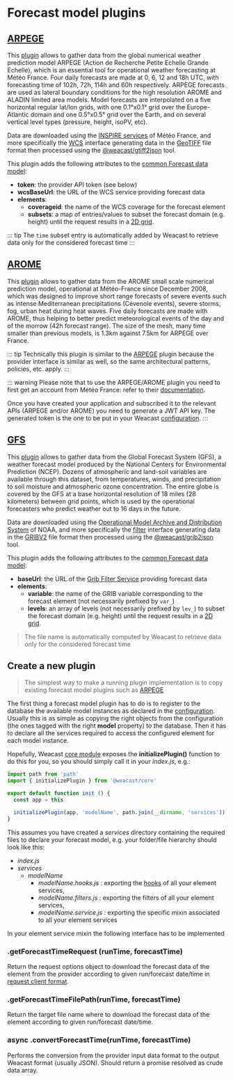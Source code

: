 # Forecast model plugins

## [ARPEGE](http://www.umr-cnrm.fr/spip.php?article121&lang=en)

This [plugin](https://github.com/weacast/weacast/packages/arpege) allows to gather data from the global numerical weather prediction model ARPEGE (Action de Recherche Petite Echelle Grande Echelle), which is an essential tool for operational weather forecasting at Météo France. Four daily forecasts are made at 0, 6, 12 and 18h UTC, with forecasting time of 102h, 72h, 114h and 60h respectively. ARPEGE forecasts are used as lateral boundary conditions for the high resolution AROME and ALADIN limited area models. Model forecasts are interpolated on a five horizontal regular lat/lon grids, with one 0.1°x0.1° grid over the Europe-Atlantic domain and one 0.5°x0.5° grid over the Earth, and on several vertical level types (pressure, height, isoPV, etc).

Data are downloaded using the [INSPIRE services](https://donneespubliques.meteofrance.fr/client/gfx/utilisateur/File/documentation-webservices-inspire-en.pdf) of Météo France, and more specifically the [WCS](https://en.wikipedia.org/wiki/Web_Coverage_Service) interface generating data in the [GeoTIFF](https://en.wikipedia.org/wiki/GeoTIFF) file format then processed using the [@weacast/gtiff2json](https://github.com/weacast/weacast/packages/gtiff2json) tool.

This plugin adds the following attributes to the [common Forecast data model](../architecture/data-model-view.md#forecast-data-model):
* **token**: the provider API token (see below)
* **wcsBaseUrl**: the URL of the WCS service providing forecast data
* **elements**:
  * **coverageid**: the name of the WCS coverage for the forecast element
  * **subsets**: a map of entries/values to subset the forecast domain (e.g. height) until the request results in a [2D grid](./grid.md).

::: tip
The `time` subset entry is automatically added by Weacast to retrieve data only for the considered forecast time
:::

## [AROME](http://www.umr-cnrm.fr/spip.php?article120)

This [plugin](https://github.com/weacast/weacast/packages/arome) allows to gather data from the AROME small scale numerical prediction model, operational at Météo-France since December 2008, which was designed to improve short range forecasts of severe events such as intense Mediterranean precipitations (Cévenole events), severe storms, fog, urban heat during heat waves. Five daily forecasts are made with AROME, thus helping to better predict meteorological events of the day and of the morrow (42h forecast range). The size of the mesh, many time smaller than previous models, is 1.3km against 7.5km for ARPEGE over France.

::: tip
Technically this plugin is similar to the [ARPEGE](./plugin.md#arpege) plugin because the provider interface is similar as well, so the same architectural patterns, policies, etc. apply.
:::

::: warning
Please note that to use the ARPEGE/AROME plugin you need to first get an account from Météo France: refer to their [documentation](https://portail-api.meteofrance.fr/authenticationendpoint/aide_fr.do).

Once you have created your application and subscribed it to the relevant APIs (ARPEGE and/or AROME) you need to generate a JWT API key. The generated token is the one to be put in your Weacast [configuration](../guides/basics.md#configuring).
:::

## [GFS](https://www.ncdc.noaa.gov/data-access/model-data/model-datasets/global-forcast-system-gfs)

This [plugin](https://github.com/weacast/weacast/packages/gfs) allows to gather data from the Global Forecast System (GFS), a weather forecast model produced by the National Centers for Environmental Prediction (NCEP). Dozens of atmospheric and land-soil variables are available through this dataset, from temperatures, winds, and precipitation to soil moisture and atmospheric ozone concentration. The entire globe is covered by the GFS at a base horizontal resolution of 18 miles (28 kilometers) between grid points, which is used by the operational forecasters who predict weather out to 16 days in the future.

Data are downloaded using the [Operational Model Archive and Distribution System](http://nomads.ncep.noaa.gov/) of NOAA, and more specifically the [filter](http://nomads.ncep.noaa.gov/cgi-bin/filter_gfs_1p00.pl) interface generating data in the [GRIBV2](https://en.wikipedia.org/wiki/GRIB) file format then processed using the [@weacast/grib2json](https://github.com/weacast/weacast/packages/grib2json) tool.

This plugin adds the following attributes to the [common Forecast data model](./../architecture/data-model-view.md#forecast-data-model):
* **baseUrl**: the URL of the [Grib Filter Service](http://nomads.ncep.noaa.gov/txt_descriptions/grib_filter_doc.shtml) providing forecast data
* **elements**:
  * **variable**: the name of the GRIB variable corresponding to the forecast element (not necessarily prefixed by `var_`)
  * **levels**: an array of levels (not necessarily prefixed by `lev_`) to subset the forecast domain (e.g. height) until the request results in a [2D grid](./grid.md).
  
> The file name is automatically computed by Weacast to retrieve data only for the considered forecast time

## Create a new plugin

> The simplest way to make a running plugin implementation is to copy existing forecast model plugins such as [ARPEGE](https://github.com/weacast/weacast/packages/arpege)

The first thing a forecast model plugin has to do is to register to the database the available model instances as declared in the [configuration](./../guides/basics.md#configuring). Usually this is as simple as copying the right objects from the configuration (the ones tagged with the right **model** property) to the database. Then it has to declare all the services required to access the configured element for each model instance.

Hopefully, Weacast [core module](https://github.com/weacast/weacast) exposes the **initializePlugin()** function to do this for you, so you should simply call it in your *index.js*, e.g.:
```javascript
import path from 'path'
import { initializePlugin } from '@weacast/core'

export default function init () {
  const app = this

  initializePlugin(app, 'modelName', path.join(__dirname, 'services'))
}
```

This assumes you have created a *services* directory containing the required files to declare your forecast model, e.g. your folder/file hierarchy should look like this:
* *index.js*
* *services*
  * *modelName*
    * *modelName.hooks.js* : exporting the [hooks](./hooks.md) of all your element services, 
    * *modelName.filters.js* : exporting the filters of all your element services, 
    * *modelName.service.js* : exporting the specific mixin associated to all your element services

In your element service mixin the following interface has to be implemented

### .getForecastTimeRequest (runTime, forecastTime)

Return the request options object to download the forecast data of the element from the provider according to given run/forecast date/time in [request client format](https://github.com/request/request#requestoptions-callback).

### .getForecastTimeFilePath(runTime, forecastTime)

Return the target file name where to download the forecast data of the element according to given run/forecast date/time.

### async .convertForecastTime(runTime, forecastTime)

Performs the conversion from the provider input data format to the output Weacast format (usually JSON). Should return a promise resolved as crude data array.
